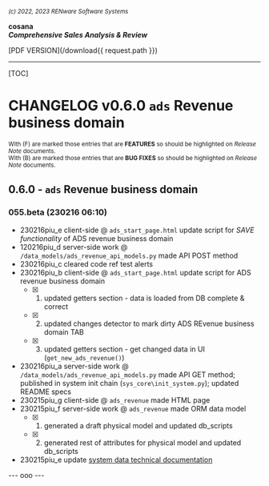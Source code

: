 <small>*(c) 2022, 2023 RENware Software Systems*</small>

**cosana**    
***Comprehensive Sales Analysis & Review***

[PDF VERSION](/download{{ request.path }})


***

[TOC]

# CHANGELOG v0.6.0 `ads` Revenue business domain

<small>With (F) are marked those entries that are **FEATURES** so should be highlighted on *Release Note* documents.</small>    
<small>With (B) are marked those entries that are **BUG FIXES** so should be highlighted on *Release Note* documents.</small>

## 0.6.0 - `ads` Revenue business domain

### 055.beta (230216 06:10)

* 230216piu_e client-side @ `ads_start_page.html` update script for *SAVE functionality* of ADS revenue business domain
* 120216piu_d server-side work @ `/data_models/ads_revenue_api_models.py` made API POST method
* 230216piu_c cleared code ref test alerts
* 230216piu_b client-side @ `ads_start_page.html` update script for ADS revenue business domain
    * [x] 1. updated getters section - data is loaded from DB complete & correct
    * [x] 2. updated changes detector to mark dirty ADS REvenue business domain TAB
    * [x] 3. updated getters section - get changed data in UI (`get_new_ads_revenue()`)
* 230216piu_a server-side work @ `/data_models/ads_revenue_api_models.py` made API GET method; published in system init chain (`sys_core\init_system.py`); updated README specs
* 230215piu_g client-side @ `ads_revenue` made HTML page
* 230215piu_f server-side work @ `ads_revenue` made ORM data model
    * [x] 1. generated a draft physical model and updated db_scripts
    * [x] 2. generated rest of attributes for physical model and updated db_scripts
* 230215piu_e update [system data technical documentation](/810_DSGN/810.03_System_Data.md)




--- ooo ---
